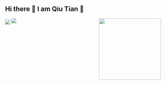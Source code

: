 ## Hi there 👋 I am Qiu Tian 🤗

<!--
**7u7u224/7u7u224** is a ✨ _special_ ✨ repository because its `README.md` (this file) appears on your GitHub profile.

Here are some ideas to get you started:

- 🔭 I’m currently working on ...
- 🌱 I’m currently learning ...
- 👯 I’m looking to collaborate on ...
- 🤔 I’m looking for help with ...
- 💬 Ask me about ...
- 📫 How to reach me: ...
- 😄 Pronouns: ...
- ⚡ Fun fact: ...
-->
<!-- 状态展示 -->
<img align="center" src="https://github-readme-stats.vercel.app/api?username=7u7u224&show_icons=true&theme=yellow"/>

<img align='right' src="https://profile-counter.glitch.me/7u7u224/count.svg" width="200">

<img src="https://readme-typing-svg.herokuapp.com/?lines=你好呀～;今天开心吗？&font=Roboto"/>
